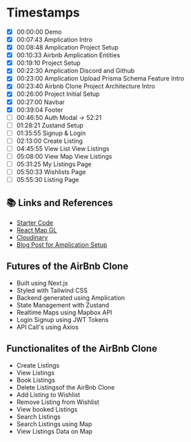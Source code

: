 # Timestamps

- [x] 00:00:00 Demo
- [x] 00:07:43 Amplication Intro
- [x] 00:08:48 Amplication Project Setup
- [x] 00:10:33 Airbnb Amplication Entities
- [x] 00:19:10 Project Setup
- [x] 00:22:30 Amplication Discord and Github
- [x] 00:23:00 Amplication Upload Prisma Schema Feature Intro
- [x] 00:23:40 Airbnb Clone Project Architecture Intro
- [x] 00:26:00 Project Initial Setup
- [x] 00:27:00 Navbar
- [x] 00:39:04 Footer 
- [ ] 00:46:50 Auth Modal -> 52:21
- [ ] 01:28:21 Zustand Setup
- [ ] 01:35:55 Signup & Login
- [ ] 02:13:00 Create Listing
- [ ] 04:45:55 View List View Listings
- [ ] 05:08:00 View Map View Listings
- [ ] 05:31:25 My Listings Page
- [ ] 05:50:33 Wishlists Page
- [ ] 05:55:30 Listing Page

## 📚 Links and References

- [Starter Code](https://github.com/koolkishan/nextjs)
- [React Map GL](https://visgl.github.io/react-map-gl/)
- [Cloudinary](https://cloudinary.com/)
- [Blog Post for Amplication Setup](https://dev.to/koolkishan/full-stack-...)

## Futures of the AirBnb Clone
 
- Built using Next.js
- Styled with Tailwind CSS
- Backend generated using Amplication
- State Management with Zustand
- Realtime Maps using Mapbox API 
- Login Signup using JWT Tokens
- API Call's using Axios

## Functionalites of the AirBnb Clone

- Create Listings
- View Listings
- Book Listings
- Delete Listingsof the AirBnb Clone
- Add Listing to Wishlist
- Remove Listing from Wishlist
- View booked Listings
- Search Listings
- Search Listings using Map
- View Listings Data on Map